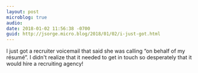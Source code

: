 ```yaml
---
layout: post
microblog: true
audio: 
date: 2018-01-02 11:56:38 -0700
guid: http://jsorge.micro.blog/2018/01/02/i-just-got.html
---
```

I just got a recruiter voicemail that said she was calling “on behalf of my résumé”. I didn't realize that it needed to get in touch so desperately that it would hire a recruiting agency!
